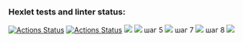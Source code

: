 ### Hexlet tests and linter status:
[![Actions Status](https://github.com/Belkula/java-project-71/actions/workflows/hexlet-check.yml/badge.svg)](https://github.com/Belkula/java-project-71/actions)
[![Actions Status](https://github.com/Belkula/java-project-71/actions/workflows/tester.yml/badge.svg)](https://github.com/Belkula/java-project-71/actions)
<a href="https://codeclimate.com/github/Belkula/java-project-71/maintainability"><img src="https://api.codeclimate.com/v1/badges/6470e15acf5a33e64bd3/maintainability" /></a>
<a href="https://codeclimate.com/github/Belkula/java-project-71/test_coverage"><img src="https://api.codeclimate.com/v1/badges/6470e15acf5a33e64bd3/test_coverage" /></a>
<a>шаг 5</a>
<a href="https://asciinema.org/a/5BTG7PysBrmxHEz4QmbSF9NAd" target="_blank"><img src="https://asciinema.org/a/5BTG7PysBrmxHEz4QmbSF9NAd.svg" /></a>
<a>шаг 7</a>
<a href="https://asciinema.org/a/fZSi0RpDiQqfRKXt8UWwHMs8I" target="_blank"><img src="https://asciinema.org/a/fZSi0RpDiQqfRKXt8UWwHMs8I.svg" /></a>
<a>шаг 8</a>
<a href="https://asciinema.org/a/2dFybKOhYaQKZR9rl51q148Dq" target="_blank"><img src="https://asciinema.org/a/2dFybKOhYaQKZR9rl51q148Dq.svg" /></a>